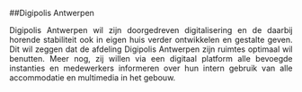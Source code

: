 ##Digipolis Antwerpen
<p style="text-align: justify;">Digipolis Antwerpen wil zijn doorgedreven digitalisering en de daarbij horende stabiliteit ook in eigen huis verder ontwikkelen en gestalte geven. Dit wil zeggen dat de afdeling Digipolis Antwerpen zijn ruimtes optimaal wil benutten. Meer nog, zij willen via een digitaal platform alle bevoegde instanties en medewerkers informeren over hun intern gebruik van alle accommodatie en multimedia in het gebouw.</p>